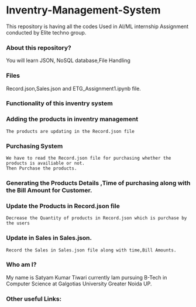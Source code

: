 # Inventry-Management-System

This repository is having all the codes Used in AI/ML internship Assignment conducted by Elite techno group.
### About this repository?
You will learn JSON, NoSQL database,File Handling
### Files
Record.json,Sales.json and ETG_Assignment1.ipynb file.
### Functionality of this inventry system
   ### Adding the products in inventry management
    The products are updating in the Record.json file
  ### Purchasing System
    We have to read the Record.json file for purchasing whether the products is availiable or not.
    Then Purchase the products.
  ### Generating the Products Details ,Time of purchasing along with the Bill Amount for Customer.
  ### Update the Products in Record.json file
    Decrease the Quantity of products in Record.json which is purchase by the users
  ### Update in Sales in Sales.json.
    Record the Sales in Sales.json file along with time,Bill Amounts.
    
### Who am I?
My name is Satyam Kumar Tiwari currently Iam pursuing B-Tech in Computer Science at Galgotias University Greater Noida UP.
### Other useful Links:

    
  
